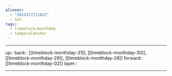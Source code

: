 ```yaml
---
aliases:
  - "2024327111822"
  - 1st
tags:
  - timeblock/monthday
  - temporalanchor
---
```




***

up:: 
back:: [[timeblock-monthday-31]], [[timeblock-monthday-30]], [[timeblock-monthday-29]], [[timeblock-monthday-28]]
forward:: [[timeblock-monthday-02]]
layer:: 

***

